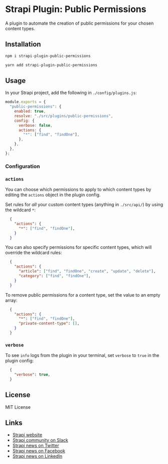 # Strapi Plugin: Public Permissions

A plugin to automate the creation of public permissions for your chosen content types.

## Installation

```bash
npm i strapi-plugin-public-permissions
```

```bash
yarn add strapi-plugin-public-permissions
```

## Usage

In your Strapi project, add the following in `./config/plugins.js`:

```js
module.exports = {
  "public-permissions": {
    enabled: true,
    resolve: "./src/plugins/public-permissions",
    config: {
      verbose: false,
      actions: {
        "*": ["find", "findOne"],
      },
    },
  },
};
```

### Configuration

### `actions`

You can choose which permissions to apply to which content types by editing the `actions` object in the plugin config.

Set rules for _all_ your custom content types (anything in `./src/api/`) by using the wildcard `*`:

```json
  {
    "actions": {
      "*": ["find", "findOne"],
    }
  }
```

You can also specify permissions for specific content types, which will override the wildcard rules:

```json
  {
    "actions": {
      "article": ["find", "findOne", "create", "update", "delete"],
      "category": ["find", "findOne"],
    }
  }
```

To remove public permissions for a content type, set the value to an empty array:

```json
  {
    "actions": {
      "*": ["find", "findOne"],
      "private-content-type": [],
    }
  }
```

### `verbose`

To see `info` logs from the plugin in your terminal, set `verbose` to `true` in the plugin config:

```json
  {
    "verbose": true,
  }
```

## License

MIT License

## Links

- [Strapi website](https://strapi.io/)
- [Strapi community on Slack](https://slack.strapi.io/)
- [Strapi news on Twitter](https://twitter.com/strapijs)
- [Strapi news on Facebook](https://www.facebook.com/Strapi-616063331867161/)
- [Strapi news on LinkedIn](https://www.linkedin.com/company/strapijs/)
